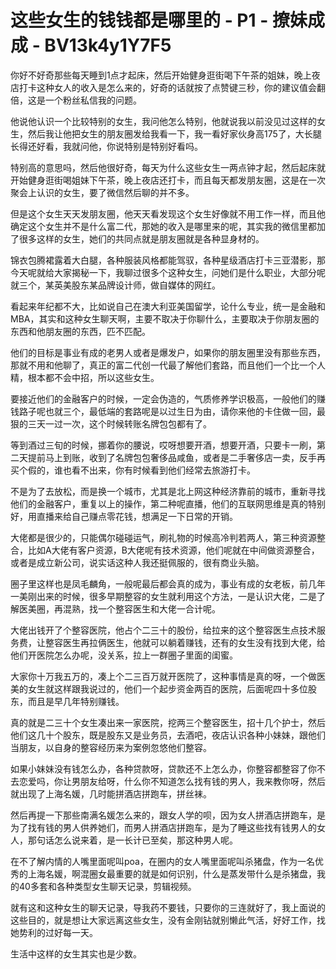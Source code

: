 # 这些女生的钱钱都是哪里的 - P1 - 撩妹成成 - BV13k4y1Y7F5

你好不好奇那些每天睡到1点才起床，然后开始健身逛街喝下午茶的姐妹，晚上夜店打卡这种女人的收入是怎么来的，好奇的话就按了点赞键三秒，你的建议值会翻倍，这是一个粉丝私信我的问题。

他说他认识一个比较特别的女生，我问他怎么特别，他就说我以前没见过这样的女生，然后我让他把女生的朋友圈发给我看一下，我一看好家伙身高175了，大长腿长得还好看，我就问他，你说特别是特别好看吗。

特别高的意思吗，然后他很好奇，每天为什么这些女生一两点钟才起，然后起床就开始健身逛街喝姐妹下午茶，晚上夜店还打卡，而且每天都发朋友圈，这是在一次聚会上认识的女生，要了微信然后聊的并不多。

但是这个女生天天发朋友圈，他天天看发现这个女生好像就不用工作一样，而且他确定这个女生并不是什么富二代，那她的收入是哪里来的呢，其实我的微信里都加了很多这样的女生，她们的共同点就是朋友圈就是各种显身材的。

锦衣包腾裙露着大白腿，各种服装风格都能驾驭，各种星级酒店打卡三亚潜影，那今天呢就给大家揭秘一下，我聊过很多个这种女生，问她们是什么职业，大部分呢就三个，某英美股东某品牌设计师，做自媒体的网红。

看起来年纪都不大，比如说自己在澳大利亚美国留学，论什么专业，统一是金融和MBA，其实和这种女生聊天啊，主要不取决于你聊什么，主要取决于你朋友圈的东西和他朋友圈的东西，匹不匹配。

他们的目标是事业有成的老男人或者是爆发户，如果你的朋友圈里没有那些东西，那就不用和他聊了，真正的富二代创一代最了解他们套路，而且他们一个比一个人精，根本都不会中招，所以这些女生。

要接近他们的金融客户的时候，一定会伪造的，气质修养学识极高，一般他们的赚钱路子呢也就三个，最低端的套路呢是以过生日为由，请你来他的卡住做一回，最狠的三天一过一次，这个时候转账名牌包包都有了。

等到酒过三旬的时候，挪着你的腰说，哎呀想要开酒，想要开酒，只要卡一刷，第二天提前马上到账，收到了名牌包包奢侈品咸鱼，或者是二手奢侈店一卖，反手再买个假的，谁也看不出来，你有时候看到他们经常去旅游打卡。

不是为了去放松，而是换一个城市，尤其是北上网这种经济靠前的城市，重新寻找他们的金融客户，重复以上的操作，第二种呢直播，他们的互联网思维是真的特别好，用直播来给自己赚点零花钱，想满足一下日常的开销。

大佬都是很少的，只能偶尔碰碰运气，刷礼物的时候高冷判若两人，第三种资源整合，比如A大佬有客户资源，B大佬呢有技术资源，他们呢就在中间做资源整合，或者是成立新公司，说实话这种人我还挺佩服的，很有商业头脑。

圈子里这样也是凤毛麟角，一般呢最后都会真的成为，事业有成的女老板，前几年一美刚出来的时候，很多早期整容的女生就利用这个方法，一是认识大佬，二是了解医美圈，再混熟，找一个整容医生和大佬一合计呢。

大佬出钱开了个整容医院，他占个二三十的股份，给拉来的这个整容医生点技术服务费，让整容医生再拉俩医生，他就可以躺着赚钱，还有的女生没有找到大佬，给他们开医院怎么办呢，没关系，拉上一群圈子里面的闺蜜。

大家你十万我五万的，凑上个二三百万就开医院了，这种事情是真的呀，一个做医美的女生就这样跟我说过的，他们一个起步资金两百的医院，后面呢四十多位股东，而且是早几年特别赚钱。

真的就是二三十个女生凑出来一家医院，挖两三个整容医生，招十几个护士，然后他们这几十个股东，既是股东又是业务员，去酒吧，夜店认识各种小妹妹，跟他们当朋友，以自身的整容经历来为案例忽悠他们整容。

如果小妹妹没有钱怎么办，各种贷款呀，贷款还不上怎么办，你整容都整容了你不去恋爱吗，你让男朋友给呀，什么你不知道怎么找有钱的男人，我来教你呀，然后就出现了上海名媛，几时能拼酒店拼跑车，拼丝袜。

然后再提一下那些南满名媛怎么来的，跟女人学的呗，因为女人拼酒店拼跑车，是为了找有钱的男人供养她们，而男人拼酒店拼跑车，是为了睡这些找有钱男人的女人，那句话怎么说来着，是一长计已至矣，那这种男人呢。

在不了解内情的人嘴里面呢叫poa，在圈内的女人嘴里面呢叫杀猪盘，作为一名优秀的上海名媛，啊混圈女最重要的就是如何识别，什么是蒸发带什么是杀猪盘，我的40多套和各种类型女生聊天记录，剪辑视频。

就有这和这种女生的聊天记录，导我药不要钱，只要你的三连就好了，我上面说的这些目的，就是想让大家远离这些女生，没有金刚钻就别懒此气活，好好工作，找她势利的过好每一天。

生活中这样的女生其实也是少数。